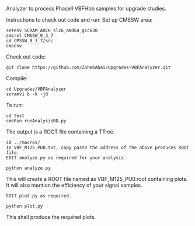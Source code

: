 Analyzer to process PhaseII VBFHbb samples for upgrade studies. 

Instructions to check out code and run:
Set up CMSSW area:
```
setenv SCRAM_ARCH slc6_amd64_gcc630
cmsrel CMSSW_9_3_7
cd CMSSW_9_3_7/src
cmsenv
```
Check out code:
```
git clone https://github.com/ZohebAbai/Upgrades-VBFAnalyzer.git
```

Compile:
```
cd Upgrades/VBFAnalyzer
scramv1 b -k -j8
```
To run:
```
cd test
cmsRun runAnalysisRD.py
```
The output is a ROOT file containing a TTree.


```
cd ../macros/
In VBF_M125_PU0.txt, copy paste the address of the above produces ROOT file. 
EDIT analyze.py as required for your analysis.

python analyze.py
```
This will create a ROOT file named as VBF_M125_PU0.root containing plots.
It will also mention the efficiency of your signal samples.
```
EDIT plot.py as required.

python plot.py

```
This shall produce the required plots.
